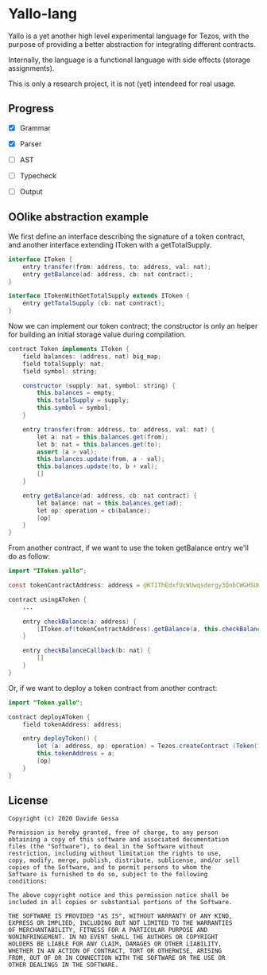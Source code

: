# Yallo-lang
Yallo is a yet another high level experimental language for Tezos, with the purpose of 
providing a better abstraction for integrating different contracts.

Internally, the language is a functional language with side effects (storage assignments).

This is only a research project, it is not (yet) intendeed for real usage.


## Progress
- [x] Grammar
- [x] Parser
- [ ] AST
- [ ] Typecheck
- [ ] Output


## OOlike abstraction example

We first define an interface describing the signature of a token contract, and another interface extending
IToken with a getTotalSupply.

```java
interface IToken {
	entry transfer(from: address, to: address, val: nat);
	entry getBalance(ad: address, cb: nat contract);
}

interface ITokenWithGetTotalSupply extends IToken {
	entry getTotalSupply (cb: nat contract);
}
```

Now we can implement our token contract; the constructor is only an helper for building an initial
storage value during compilation. 

```java
contract Token implements IToken {
	field balances: (address, nat) big_map;
	field totalSupply: nat;
	field symbol: string;

	constructor (supply: nat, symbol: string) {
		this.balances = empty;
		this.totalSupply = supply;
		this.symbol = symbol;
	}

	entry transfer(from: address, to: address, val: nat) {
		let a: nat = this.balances.get(from);
		let b: nat = this.balances.get(to);
		assert (a > val);
		this.balances.update(from, a - val);
		this.balances.update(to, b + val); 
		[]
	}

	entry getBalance(ad: address, cb: nat contract) {
		let balance: nat = this.balances.get(ad);
		let op: operation = cb(balance);
		[op]
	}
}
```

From another contract, if we want to use the token getBalance entry we'll do as follow:

```java
import "IToken.yallo";

const tokenContractAddress: address = @KT1ThEdxfUcWUwqsdergy3QnbCWGHSUHeHJq;

contract usingAToken {
	...

	entry checkBalance(a: address) {
		[IToken.of(tokenContractAddress).getBalance(a, this.checkBalanceCallback)]
	}

	entry checkBalanceCallback(b: nat) {
		[]
	}
}
```

Or, if we want to deploy a token contract from another contract:

```java
import "Token.yallo";

contract deployAToken {
	field tokenAddress: address;

	entry deployToken() {
		let (a: address, op: operation) = Tezos.createContract (Token(100, "ourToken"), None, 0);
		this.tokenAddress = a;
		[op]
	}
}
```

## License

```
Copyright (c) 2020 Davide Gessa

Permission is hereby granted, free of charge, to any person
obtaining a copy of this software and associated documentation
files (the "Software"), to deal in the Software without
restriction, including without limitation the rights to use,
copy, modify, merge, publish, distribute, sublicense, and/or sell
copies of the Software, and to permit persons to whom the
Software is furnished to do so, subject to the following
conditions:

The above copyright notice and this permission notice shall be
included in all copies or substantial portions of the Software.

THE SOFTWARE IS PROVIDED "AS IS", WITHOUT WARRANTY OF ANY KIND,
EXPRESS OR IMPLIED, INCLUDING BUT NOT LIMITED TO THE WARRANTIES
OF MERCHANTABILITY, FITNESS FOR A PARTICULAR PURPOSE AND
NONINFRINGEMENT. IN NO EVENT SHALL THE AUTHORS OR COPYRIGHT
HOLDERS BE LIABLE FOR ANY CLAIM, DAMAGES OR OTHER LIABILITY,
WHETHER IN AN ACTION OF CONTRACT, TORT OR OTHERWISE, ARISING
FROM, OUT OF OR IN CONNECTION WITH THE SOFTWARE OR THE USE OR
OTHER DEALINGS IN THE SOFTWARE.
```